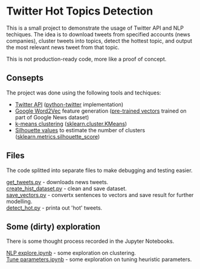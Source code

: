 # Twitter Hot Topics Detection

This is a small project to demonstrate the usage of Twitter API and NLP techiques.
The idea is to download tweets from specified accounts (news companies),
cluster tweets into topics, detect the hottest topic, and output the most relevant news tweet from that topic.  

This is not production-ready code, more like a proof of concept.

## Consepts
The project was done using the following tools and techiques:

* [Twitter API](https://dev.twitter.com/overview/api) ([python-twitter](https://github.com/bear/python-twitter) implementation)
* [Google Word2Vec](https://code.google.com/archive/p/word2vec/) feature generation ([pre-trained vectors](https://drive.google.com/file/d/0B7XkCwpI5KDYNlNUTTlSS21pQmM/edit?usp=sharing) trained on part of Google News dataset)
* [k-means clustering](https://en.wikipedia.org/wiki/K-means_clustering) ([sklearn.cluster.KMeans](http://scikit-learn.org/stable/modules/generated/sklearn.cluster.KMeans.html))
* [Silhouette values](https://en.wikipedia.org/wiki/Silhouette_(clustering)) to estimate the number of clusters ([sklearn.metrics.silhouette_score](http://scikit-learn.org/stable/modules/generated/sklearn.metrics.silhouette_score.html))

## Files

The code splitted into separate files to make debugging and testing easier.

[get_tweets.py](src/get_tweets.py) - downloads news tweets.  
[create_hist_dataset.py](src/create_hist_dataset.py) - clean and save dataset.  
[save_vectors.py](src/save_vectors.py) - convertx sentences to vectors and save result for further modelling.  
[detect_hot.py](src/detect_hot.py) - printa out 'hot' tweets.

## Some (dirty) exploration

There is some thought process recorded in the Jupyter Notebooks.

[NLP explore.ipynb](notebooks/NLP%20explore.ipynb) - some exploration on clustering.  
[Tune parameters.ipynb](src/Tune%20parameters.ipynb) - some exploration on tuning heuristic parameters.  